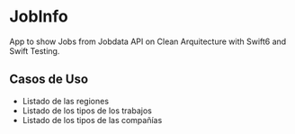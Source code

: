 # JobInfo

App to show Jobs from Jobdata API on Clean Arquitecture with Swift6 and Swift Testing.

## Casos de Uso

- Listado de las regiones
- Listado de los tipos de los trabajos
- Listado de los tipos de las compañías
